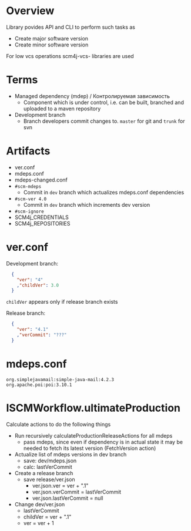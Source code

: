 # Overview

Library povides API and CLI to perform such tasks as
- Create major software version
- Create minor software version

For low vcs operations scm4j-vcs- libraries are used

# Terms

- Managed dependency (mdep) / Контролируемая зависимость
  - Component which is under control, i.e. can be built, branched and uploaded to a maven repository
- Development branch
  - Branch developers commit changes to. `master` for git and `trunk` for svn
  
# Artifacts  

- ver.conf
- mdeps.conf
- mdeps-changed.conf
- `#scm-mdeps`
  - Commit in `dev` branch which actualizes mdeps.conf dependencies
- `#scm-ver 4.0`
  - Commit in `dev` branch which increments dev version
- `#scm-ignore`
- SCM4j_CREDENTIALS
- SCM4j_REPOSITORIES
  
# ver.conf

Development branch:
```json
  {
    "ver": "4"
    ,"childVer": 3.0
  }
```
`childVer` appears only if release branch exists
  
Release  branch:
```json
  {
    "ver": "4.1"
    ,"verCommit": "???"
  }
```  

# mdeps.conf
```
org.simplejavamail:simple-java-mail:4.2.3
org.apache.poi:poi:3.10.1
```

# ISCMWorkflow.ultimateProduction

Calculate actions to do the following things

- Run recursively calculateProductionReleaseActions for all  mdeps
  - pass mdeps, since even if dependency is in actual state it may be needed to fetch its latest version (FetchVersion action)
- Actualize list of mdeps versions in dev branch
  - save: dev/mdeps.json
  - calc: lastVerCommit
- Create a release branch
    - save release/ver.json
      - ver.json.ver = ver + ".1"
      - ver.json.verCommit = lastVerCommit
      - ver.json.lastVerCommit = null
- Change dev/ver.json
  - lastVerCommit
  - childVer = ver + ".1"
  - ver = ver + 1
  
  
  
